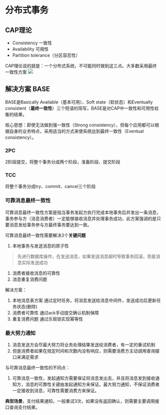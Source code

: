 # 分布式事务

## CAP理论
- Consistency 一致性
- Availability 可用性
- Partition tolerance（分区容忍性）

CAP理论说的就是：一个分布式系统，不可能同时做到这三点。大多数采用最终一致性方案
![](https://pic4.zhimg.com/80/v2-3b7731ca7da1d609b93f536563f8f05f_1440w.webp)


## 解决方案 BASE
BASE是Basically Available（基本可用）、Soft state（软状态）和Eventually consistent（**最终一致性**）三个短语的简写，BASE是对CAP中一致性和可用性权衡的结果。

核心思想：即使无法做到强一致性（Strong consistency），但每个应用都可以根据自身的业务特点，采用适当的方式来使系统达到最终一致性（Eventual consistency）。

### 2PC
2阶段提交，将整个事务分成两个阶段，准备阶段、提交阶段


### TCC
将整个事务分成try、commit、cancel三个阶段

### 可靠消息最终一致性
可靠消息最终一致性方案是指当事务发起方执行完成本地事务后并发出一条消息，事务参与方（消息消费者）一定能够接收消息并处理事务成功，此方案强调的是只要消息发给事务参与方最终事务要达到一致。

可靠消息最终一致性需要解决3个**关键问题**
1. 本地事务与发送消息的原子性
> 先进行数据库操作，在发送消息，如果发送消息超时导致事务回滚，但是消息实际发送成功
1. 消费者接收消息的可靠性
2. 消息重复消费问题

解决方案：
1. 本地消息表方案
通过定时任务，将消息发送给消息中间件，发送成功后更新任务状态(删除)
1. 消费者可靠性
通过ack手动提交确认机制保障
1. 重复消费问题
通过乐观锁实现幂等性

### 最大努力通知
1. 消息发送方会尽最大努力将业务处理结果发送给消费者，有一定的重试机制
2. 但是消费者如果在规定时间和次数内没有响应，则需要消费方主动调用查询接口来满足需求

与可靠消息最终一致性的不同点：
1. 可靠消息一致性，发起通知方需要保证将消息发出去，并且将消息发到接收通知方，消息的可靠性关键由发起通知方来保证。最大努力通知，不保证消费者一定接收到消息，可靠性需要消费方来保证。

**典型场景**，支付结果通知，一般重试3次，如果没有返回确认，则需要主要调用接口查询支付结果。